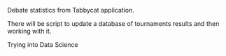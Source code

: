 Debate statistics from Tabbycat application.

There will be script to update a database of tournaments results and then working with it.

Trying into Data Science

